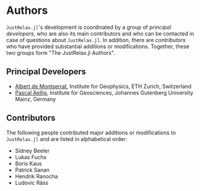 # Authors

`JustRelax.jl`'s development is coordinated by a group of *principal developers*,
who are also its main contributors and who can be contacted in case of
questions about `JustRelax.jl`. In addition, there are *contributors* who have
provided substantial additions or modifications. Together, these two groups form
"The JustRelax.jl Authors".

## Principal Developers
* [Albert de Montserrat](https://github.com/albert-de-montserrat),
  Institute for Geophysics, ETH Zurich, Switzerland
* [Pascal Aellig](https://github.com/aelligp),
  Institute for Geosciences, Johannes Gutenberg University Mainz, Germany


## Contributors
The following people contributed major additions or modifications to `JustRelax.jl` and
are listed in alphabetical order:

* Sidney Beeler
* Lukas Fuchs
* Boris Kaus
* Patrick Sanan
* Hendrik Ranocha
* Ludovic Räss
